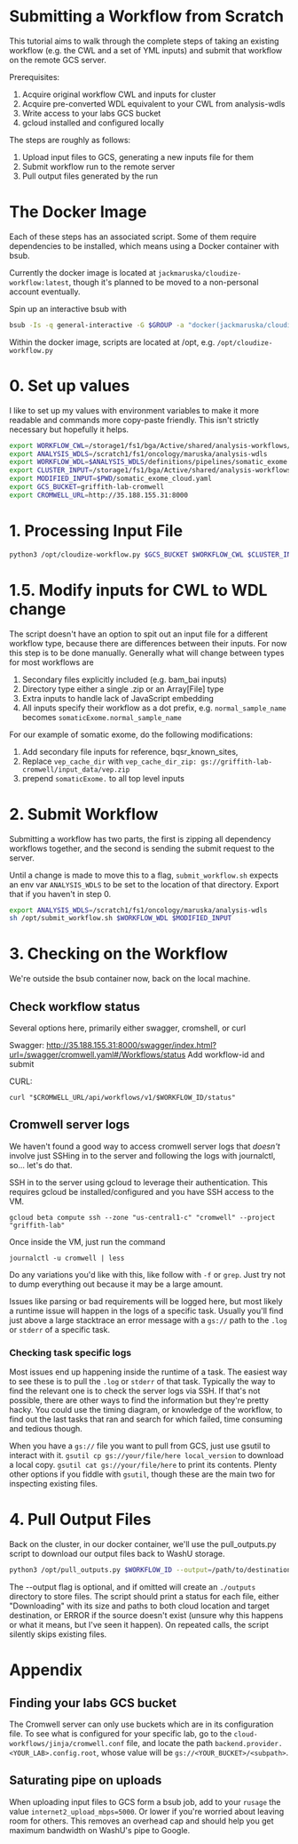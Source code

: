 # Submitting a Workflow from Scratch

This tutorial aims to walk through the complete steps of taking an
existing workflow (e.g. the CWL and a set of YML inputs) and submit
that workflow on the remote GCS server.

Prerequisites:
1. Acquire original workflow CWL and inputs for cluster
1. Acquire pre-converted WDL equivalent to your CWL from analysis-wdls
1. Write access to your labs GCS bucket
1. gcloud installed and configured locally

The steps are roughly as follows:
1. Upload input files to GCS, generating a new inputs file for them
1. Submit workflow run to the remote server
1. Pull output files generated by the run

# The Docker Image

Each of these steps has an associated script. Some of them require
dependencies to be installed, which means using a Docker container
with bsub.

Currently the docker image is located at
`jackmaruska/cloudize-workflow:latest`, though it's planned to be
moved to a non-personal account eventually.

Spin up an interactive bsub with
```sh
bsub -Is -q general-interactive -G $GROUP -a "docker(jackmaruska/cloudize-workflow:1.0.4)" /bin/bash
```

Within the docker image, scripts are located at /opt, e.g. `/opt/cloudize-workflow.py`

# 0. Set up values

I like to set up my values with environment variables to make it more
readable and commands more copy-paste friendly. This isn't strictly
necessary but hopefully it helps.

```sh
export WORKFLOW_CWL=/storage1/fs1/bga/Active/shared/analysis-workflows/definitions/pipelines/somatic_exome.cwl
export ANALYSIS_WDLS=/scratch1/fs1/oncology/maruska/analysis-wdls
export WORKFLOW_WDL=$ANALYSIS_WDLS/definitions/pipelines/somatic_exome.wdl
export CLUSTER_INPUT=/storage1/fs1/bga/Active/shared/analysis-workflows-example-data/somatic_exome.yaml
export MODIFIED_INPUT=$PWD/somatic_exome_cloud.yaml
export GCS_BUCKET=griffith-lab-cromwell
export CROMWELL_URL=http://35.188.155.31:8000
```

# 1. Processing Input File

```sh
python3 /opt/cloudize-workflow.py $GCS_BUCKET $WORKFLOW_CWL $CLUSTER_INPUT --output=$MODIFIED_INPUT --dryrun=True
```

# 1.5. Modify inputs for CWL to WDL change

The script doesn't have an option to spit out an input file for a
different workflow type, because there are differences between their
inputs. For now this step is to be done manually. Generally what will
change between types for most workflows are

1. Secondary files explicitly included (e.g. bam_bai inputs)
1. Directory type either a single .zip or an Array[File] type
1. Extra inputs to handle lack of JavaScript embedding
1. All inputs specify their workflow as a dot prefix,
   e.g. `normal_sample_name` becomes `somaticExome.normal_sample_name`

For our example of somatic exome, do the following modifications:
1. Add secondary file inputs for reference, bqsr_known_sites,
1. Replace `vep_cache_dir` with `vep_cache_dir_zip: gs://griffith-lab-cromwell/input_data/vep.zip`
1. prepend `somaticExome.` to all top level inputs

# 2. Submit Workflow

Submitting a workflow has two parts, the first is zipping all
dependency workflows together, and the second is sending the submit
request to the server.

Until a change is made to move this to a flag, `submit_workflow.sh`
expects an env var `ANALYSIS_WDLS` to be set to the location of that
directory. Export that if you haven't in step 0.

```sh
export ANALYSIS_WDLS=/scratch1/fs1/oncology/maruska/analysis-wdls
sh /opt/submit_workflow.sh $WORKFLOW_WDL $MODIFIED_INPUT
```

# 3. Checking on the Workflow

We're outside the bsub container now, back on the local machine.

## Check workflow status

Several options here, primarily either swagger, cromshell, or curl

Swagger: http://35.188.155.31:8000/swagger/index.html?url=/swagger/cromwell.yaml#/Workflows/status
Add workflow-id and submit

CURL:
```
curl "$CROMWELL_URL/api/workflows/v1/$WORKFLOW_ID/status"
```

## Cromwell server logs

We haven't found a good way to access cromwell server logs that
_doesn't_ involve just SSHing in to the server and following the logs
with journalctl, so... let's do that.

SSH in to the server using gcloud to leverage their authentication.
This requires gcloud be installed/configured and you have SSH access to the VM.
```
gcloud beta compute ssh --zone "us-central1-c" "cromwell" --project "griffith-lab"
```

Once inside the VM, just run the command
```
journalctl -u cromwell | less
```

Do any variations you'd like with this, like follow with `-f` or
`grep`. Just try not to dump everything out because it may be a large
amount.

Issues like parsing or bad requirements will be logged here, but most
likely a runtime issue will happen in the logs of a specific
task. Usually you'll find just above a large stacktrace an error
message with a `gs://` path to the `.log` or `stderr` of a specific
task.

### Checking task specific logs

Most issues end up happening inside the runtime of a task. The easiest
way to see these is to pull the `.log` or `stderr` of that
task. Typically the way to find the relevant one is to check the
server logs via SSH. If that's not possible, there are other ways to
find the information but they're pretty hacky. You could use the
timing diagram, or knowledge of the workflow, to find out the last
tasks that ran and search for which failed, time consuming and tedious
though.

When you have a `gs://` file you want to pull from GCS, just use
gsutil to interact with it. `gsutil cp gs://your/file/here
local_version` to download a local copy. `gsutil cat
gs://your/file/here` to print its contents. Plenty other options if
you fiddle with `gsutil`, though these are the main two for inspecting
existing files.

# 4. Pull Output Files

Back on the cluster, in our docker container, we'll use the
pull_outputs.py script to download our output files back to WashU
storage.

```sh
python3 /opt/pull_outputs.py $WORKFLOW_ID --output=/path/to/destination
```

The --output flag is optional, and if omitted will create an
`./outputs` directory to store files. The script should print a status
for each file, either "Downloading" with its size and paths to both
cloud location and target destination, or ERROR if the source doesn't
exist (unsure why this happens or what it means, but I've seen it
happen). On repeated calls, the script silently skips existing files.

# Appendix

## Finding your labs GCS bucket

The Cromwell server can only use buckets which are in its
configuration file. To see what is configured for your specific lab,
go to the `cloud-workflows/jinja/cromwell.conf` file, and locate the
path `backend.provider.<YOUR_LAB>.config.root`, whose value will be
`gs://<YOUR_BUCKET>/<subpath>`.


## Saturating pipe on uploads

When uploading input files to GCS form a bsub job, add to your
`rusage` the value `internet2_upload_mbps=5000`. Or lower if you're
worried about leaving room for others. This removes an overhead cap
and should help you get maximum bandwidth on WashU's pipe to Google.
